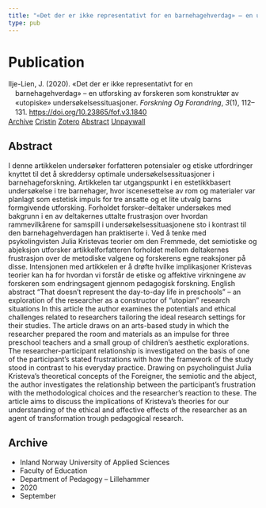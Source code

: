 ```yaml
---
title: "«Det der er ikke representativt for en barnehagehverdag» – en utforsking av forskeren som konstruktør av «utopiske» undersøkelsessituasjoner"
type: pub
---
```

<h1>Publication</h1>
<article id="csl-bib-container-6KG6WS7V" class="csl-bib-container">
  <div class="csl-bib-body" style="line-height: 1.35; padding-left: 1em; text-indent:-1em;">
  <div class="csl-entry">Ilje-Lien, J. (2020). &#xAB;Det der er ikke representativt for en barnehagehverdag&#xBB; &#x2013; en utforsking av forskeren som konstrukt&#xF8;r av &#xAB;utopiske&#xBB; unders&#xF8;kelsessituasjoner. <i>Forskning Og Forandring</i>, <i>3</i>(1), 112&#x2013;131. <a href="https://doi.org/10.23865/fof.v3.1840">https://doi.org/10.23865/fof.v3.1840</a></div>
</div>
  <div class="csl-bib-buttons">
    <a href="#taxonomy-article-6KG6WS7V" class="csl-bib-button">Archive</a>
    <a href="https://app.cristin.no/results/show.jsf?id=1827488" alt="Cristin URL" class="csl-bib-button">Cristin</a>
    <a href="http://zotero.org/groups/5022929/items/6KG6WS7V" alt="Zotero URL" class="csl-bib-button">Zotero</a>
    <a href="#abstract-article-6KG6WS7V" class="csl-bib-button">Abstract</a>
    <a href="https://forskningogforandring.dk/index.php/fof/article/download/1840/4383" class="csl-bib-button">Unpaywall</a>
  </div>
  <div id="csl-bib-meta-container-6KG6WS7V"></div>
</article>
<div id="csl-bib-meta-6KG6WS7V" class="csl-bib-meta">
  <article id="abstract-article-6KG6WS7V" class="abstract-article">
    <h1>Abstract</h1>
    I denne artikkelen undersøker forfatteren potensialer og etiske utfordringer knyttet til det å skreddersy optimale undersøkelsessituasjoner i barnehageforskning. Artikkelen tar utgangspunkt i en estetikkbasert undersøkelse i tre barnehager, hvor iscenesettelse av rom og materialer var planlagt som estetisk impuls for tre ansatte og et lite utvalg barns formgivende utforsking. Forholdet forsker–deltaker undersøkes med bakgrunn i en av deltakernes uttalte frustrasjon over hvordan rammevilkårene for samspill i undersøkelsessituasjonene sto i kontrast til den barnehagehverdagen han praktiserte i. Ved å tenke med psykolingvisten Julia Kristevas teorier om den Fremmede, det semiotiske og abjeksjon utforsker artikkelforfatteren forholdet mellom deltakernes frustrasjon over de metodiske valgene og forskerens egne reaksjoner på disse. Intensjonen med artikkelen er å drøfte hvilke implikasjoner Kristevas teorier kan ha for hvordan vi forstår de etiske og affektive virkningene av forskeren som endringsagent gjennom pedagogisk forskning. English abstract “That doesn’t represent the day-to-day life in preschools” – an exploration of the researcher as a constructor of “utopian” research situations In this article the author examines the potentials and ethical challenges related to researchers tailoring the ideal research settings for their studies. The article draws on an arts-based study in which the researcher prepared the room and materials as an impulse for three preschool teachers and a small group of children’s aesthetic explorations. The researcher-participant relationship is investigated on the basis of one of the participant’s stated frustrations with how the framework of the study stood in contrast to his everyday practice. Drawing on psycholinguist Julia Kristeva’s theoretical concepts of the Foreigner, the semiotic and the abject, the author investigates the relationship between the participant’s frustration with the methodological choices and the researcher’s reaction to these. The article aims to discuss the implications of Kristeva’s theories for our understanding of the ethical and affective effects of the researcher as an agent of transformation trough pedagogical research.
  </article>
  <article id="taxonomy-article-6KG6WS7V" class="taxonomy-article">
    <h1>Archive</h1>
    <ul>
      <li>Inland Norway University of Applied Sciences</li>
      <li>Faculty of Education</li>
      <li>Department of Pedagogy – Lillehammer</li>
      <li>2020</li>
      <li>September</li>
    </ul>
  </article>
</div>
